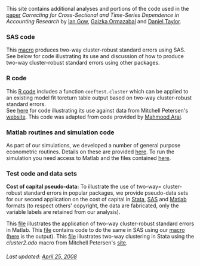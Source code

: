 This site contains additional analyses and portions of the code used in the [paper](paper.html) *Correcting for Cross-Sectional and Time-Series Dependence in Accounting Research* by [Ian Gow](https://github.com/iangow),
[Gaizka Ormazabal](https://www.iese.edu/faculty-research/faculty/gaizka-ormazabal/) and [Daniel Taylor](http://www.danieltayloranalytics.com).

### SAS code

This [macro](Code/clus2D.sas) produces two-way cluster-robust standard errors using SAS. 
See below for code illustrating its use and discussion of how to produce two-way cluster-robust standard errors using other packages.

### R code

This [R code](Code/cluster2.R) includes a function `coeftest.cluster` which can be applied to an existing model fit toreturn table output based on two-way cluster-robust standard errors.  
See [here](Code/cluster_test.R) for code illustrating its use against data from Mitchell Petersen's [website](http://www.kellogg.northwestern.edu/faculty/petersen/htm/).
This code was adapted from code provided by [Mahmood Arai](http://people.su.se/~ma/).

### Matlab routines and simulation code

As part of our simulations, we developed a number of general purpose econometric routines.
Details on these are provided [here](matlab_routines.md).
To run the simulation you need access to Matlab and the files contained [here](Code/matlab).

### Test code and data sets

**Cost of capital pseudo-data:** To illustrate the use of two-way= cluster-robust standard errors in popular packages, we provide pseudo-data sets for our second application on the cost of capital in [Stata](Data/CoCdata.dta), [SAS](Data/cocdata.sas7bdat) and [Matlab](Data/CoCdata.mat) formats (to respect others' copyright, the data are fabricated, only the variable labels are retained from our analysis).

This [file](Code/CoC_Matlab.txt) illustrates the application of two-way cluster-robust standard errors in Matlab. 
This [file](Code/Cluster_test.sas) contains code to do the same in SAS using our [macro](Code/clus2D.sas) ([here](Code/Cluster_test.lst) is the output). 
This [file](Code/CoC_Stata.txt) illustrates two-way clustering in Stata using the *cluster2.ado* macro from Mitchell Petersen's [site](http://www.kellogg.northwestern.edu/faculty/petersen/htm/).

###### *Last updated: [April 25, 2008](update.html)*


